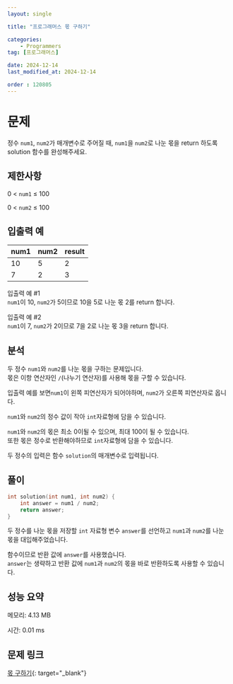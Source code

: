 ```yaml
---
layout: single

title: "프로그래머스 몫 구하기"

categories:
    - Programmers
tag: [프로그래머스]

date: 2024-12-14
last_modified_at: 2024-12-14

order : 120805
---
```


# 문제

정수 `num1`, `num2`가 매개변수로 주어질 때, `num1`을 `num2`로 나눈 몫을 return 하도록 solution 함수를 완성해주세요.

## 제한사항

0 < `num1` ≤ 100

0 < `num2` ≤ 100

## 입출력 예

|num1|num2|result|
|---|---|---|
|10|5|2|
|7|2|3|

입출력 예 #1  
`num1`이 10, `num2`가 5이므로 10을 5로 나눈 몫 2를 return 합니다.

입출력 예 #2  
`num1`이 7, `num2`가 2이므로 7을 2로 나눈 몫 3을 return 합니다.

## 분석

두 정수 `num1`와 `num2`를 나눈 몫을 구하는 문제입니다.  
몫은 이항 연산자인 `/`(나누기 연산자)를 사용해 몫을 구할 수 있습니다.

입출력 예를 보면`num1`이 왼쪽 피연산자가 되어야하며, `num2`가 오른쪽 피연산자로 옵니다.

`num1`와 `num2`의 정수 값이 작아 `int`자료형에 담을 수 있습니다.

`num1`와 `num2`의 몫은 최소 0이될 수 있으며, 최대 100이 될 수 있습니다.  
또한 몫은 정수로 반환해야하므로 `int`자료형에 담을 수 있습니다.

두 정수의 입력은 함수 `solution`의 매개변수로 입력됩니다.

## 풀이

```cpp
int solution(int num1, int num2) {
    int answer = num1 / num2;
    return answer;
}
```

두 정수를 나눈 몫을 저장할 `int` 자료형 변수 `answer`를 선언하고 `num1`과 `num2`를 나눈 몫을 대입해주었습니다.

함수이므로 반환 값에 `answer`를 사용했습니다.  
`answer`는 생략하고 반환 값에 `num1`과 `num2`의 몫을 바로 반환하도록 사용할 수 있습니다.

## 성능 요약

메모리: 4.13 MB

시간: 0.01 ms

## 문제 링크

[몫 구하기](https://school.programmers.co.kr/learn/courses/30/lessons/120805){: target="_blank"}